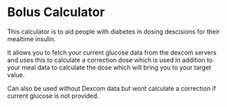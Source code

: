 # Bolus Calculator

This calculator is to aid people with diabetes in dosing descisions for their mealtime insulin.

It allows you to fetch your current glucose data from the dexcom servers and uses this to calculate a correction dose which is used in addition to your meal data to calculate the dose which will bring you to your target value.

Can also be used without Dexcom data but wont calculate a correction if current glucose is not provided.


